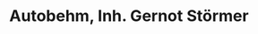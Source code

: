 ---
title: "Autobehm, Inh. Gernot Störmer"
url: /schoeneiche-bei-berlin/autobehm-inh-gernot-stoermer/
shop: Autowerkstatt
---